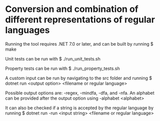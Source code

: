 # Conversion and combination of different representations of regular languages

Running the tool requires .NET 7.0 or later, and can be built by running
$ make

Unit tests can be run with
$ ./run_unit_tests.sh

Property tests can be run with
$ ./run_property_tests.sh

A custom input can be run by navigating to the src folder and running
$ dotnet run \<output option\> \<filename or regular language\>

Possible output options are: -regex, -mindfa, -dfa, and -nfa. An alphabet can be provided after the output option using -alphabet \<alphabet\>

It can also be checked if a string is accepted by the regular language by running
$ dotnet run -run \<input string\> \<filename or regular language\>
